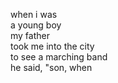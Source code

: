 when i was  
a young boy  
my father  
took me into the city  
to see a marching band  
he said, "son, when  
